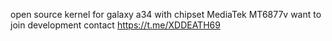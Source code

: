 open source kernel for galaxy a34 with chipset MediaTek MT6877v
want to join development contact https://t.me/XDDEATH69

